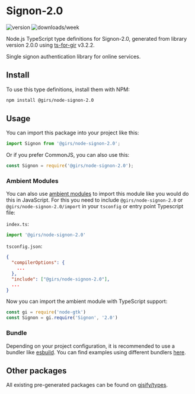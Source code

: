 
# Signon-2.0

![version](https://img.shields.io/npm/v/@girs/node-signon-2.0)
![downloads/week](https://img.shields.io/npm/dw/@girs/node-signon-2.0)


Node.js TypeScript type definitions for Signon-2.0, generated from library version 2.0.0 using [ts-for-gir](https://github.com/gjsify/ts-for-gir) v3.2.2.

Single signon authentication library for online services.

## Install

To use this type definitions, install them with NPM:
```bash
npm install @girs/node-signon-2.0
```

## Usage

You can import this package into your project like this:
```ts
import Signon from '@girs/node-signon-2.0';
```

Or if you prefer CommonJS, you can also use this:
```ts
const Signon = require('@girs/node-signon-2.0');
```

### Ambient Modules

You can also use [ambient modules](https://github.com/gjsify/ts-for-gir/tree/main/packages/cli#ambient-modules) to import this module like you would do this in JavaScript.
For this you need to include `@girs/node-signon-2.0` or `@girs/node-signon-2.0/import` in your `tsconfig` or entry point Typescript file:

`index.ts`:
```ts
import '@girs/node-signon-2.0'
```

`tsconfig.json`:
```json
{
  "compilerOptions": {
    ...
  },
  "include": ["@girs/node-signon-2.0"],
  ...
}
```

Now you can import the ambient module with TypeScript support: 

```ts
const gi = require('node-gtk')
const Signon = gi.require('Signon', '2.0')
```


### Bundle

Depending on your project configuration, it is recommended to use a bundler like [esbuild](https://esbuild.github.io/). You can find examples using different bundlers [here](https://github.com/gjsify/ts-for-gir/tree/main/examples).

## Other packages

All existing pre-generated packages can be found on [gjsify/types](https://github.com/gjsify/types).

